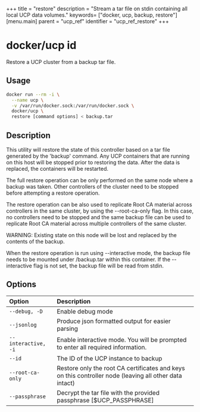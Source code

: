 +++
title = "restore"
description = "Stream a tar file on stdin containing all local UCP data volumes."
keywords= ["docker, ucp, backup, restore"]
[menu.main]
parent = "ucp_ref"
identifier = "ucp_ref_restore"
+++


# docker/ucp id

Restore a UCP cluster from a backup tar file.

## Usage

```bash
docker run --rm -i \
  --name ucp \
  -v /var/run/docker.sock:/var/run/docker.sock \
  docker/ucp \
  restore [command options] < backup.tar
```

## Description

This utility will restore the state of this controller based on a tar file
generated by the 'backup' command.  Any UCP containers that are running on this
host will be stopped prior to restoring the data. After the data is replaced,
the containers will be restarted.

The full restore operation can be only performed on the same node where a backup
was taken. Other controllers of the cluster need to be stopped before attempting
a restore operation.

The restore operation can be also used to replicate Root CA material across
controllers in the same cluster, by using the --root-ca-only flag. In this case,
no controllers need to be stopped and the same backup file can be used to
replicate Root CA material across multiple controllers of the same cluster.

WARNING: Existing state on this node will be lost and replaced by the
contents of the backup.

When the restore operation is run using --interactive mode, the backup file
needs to be mounted under /backup.tar within this container. If the
--interactive flag is not set, the backup file  will be read from stdin.

## Options

| Option              | Description                                                                                            |
|:--------------------|:-------------------------------------------------------------------------------------------------------|
| `--debug, -D`       | Enable debug mode                                                                                      |
| `--jsonlog`         | Produce json formatted output for easier parsing                                                       |
| `--interactive, -i` | Enable interactive mode. You will be prompted to enter all required information.                       |
| `--id`              | The ID of the UCP instance to backup                                                                   |
| `--root-ca-only`    | Restore only the root CA certificates and keys on this controller node (leaving all other data intact) |
| `--passphrase`      | Decrypt the tar file with the provided passphrase [$UCP_PASSPHRASE]                                    |
